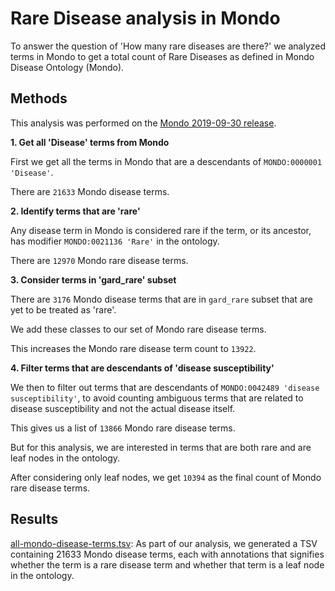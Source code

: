 # Rare Disease analysis in Mondo

To answer the question of 'How many rare diseases are there?' we analyzed terms in Mondo to get a total count of Rare Diseases as defined in Mondo Disease Ontology (Mondo).


## Methods

This analysis was performed on the [Mondo 2019-09-30 release](http://purl.obolibrary.org/obo/mondo/releases/2019-09-30/mondo.json).


**1. Get all 'Disease' terms from Mondo**

First we get all the terms in Mondo that are a descendants of `MONDO:0000001 'Disease'`.

There are `21633` Mondo disease terms.


**2. Identify terms that are 'rare'**

Any disease term in Mondo is considered rare if the term, or its ancestor, has modifier `MONDO:0021136 'Rare'` in the ontology.

There are `12970` Mondo rare disease terms.


**3. Consider terms in 'gard_rare' subset**

There are `3176` Mondo disease terms that are in `gard_rare` subset that are yet to be treated as 'rare'.

We add these classes to our set of Mondo rare disease terms.

This increases the Mondo rare disease term count to `13922`.


**4. Filter terms that are descendants of 'disease susceptibility'**

We then to filter out terms that are descendants of `MONDO:0042489 'disease susceptibility'`, to avoid counting ambiguous terms that are related to disease susceptibility and not the actual disease itself.

This gives us a list of `13866` Mondo rare disease terms.


But for this analysis, we are interested in terms that are both rare and are leaf nodes in the ontology. 

After considering only leaf nodes, we get `10394` as the final count of Mondo rare disease terms.


## Results

[all-mondo-disease-terms.tsv](artifacts/all-mondo-disease-terms.tsv): As part of our analysis, we generated a TSV containing 21633 Mondo disease terms, each with annotations that signifies whether the term is a rare disease term and whether that term is a leaf node in the ontology.



